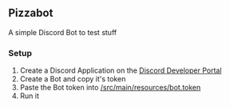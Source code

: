 ## Pizzabot

A simple Discord Bot to test stuff

### Setup

1. Create a Discord Application on the [Discord Developer Portal](https://discord.com/developers/applications)
2. Create a Bot and copy it's token
3. Paste the Bot token into [/src/main/resources/bot.token]()
4. Run it